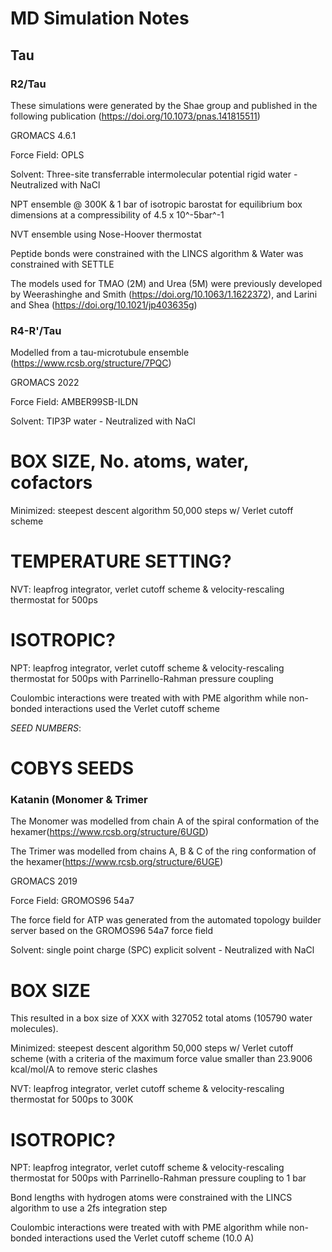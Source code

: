 # MD Simulation Notes
## Tau
### R2/Tau
These simulations were generated by the Shae group and published in the following publication (https://doi.org/10.1073/pnas.141815511)

GROMACS 4.6.1

Force Field: OPLS

Solvent: Three-site transferrable intermolecular potential rigid water - Neutralized with NaCl

NPT ensemble @ 300K & 1 bar of isotropic barostat for equilibrium box dimensions at a compressibility of 4.5 x 10^-5bar^-1

NVT ensemble using Nose-Hoover thermostat 

Peptide bonds were constrained with the LINCS algorithm & Water was constrained with SETTLE

The models used for TMAO (2M) and Urea (5M) were previously developed by Weerashinghe and Smith (https://doi.org/10.1063/1.1622372), and Larini and Shea (https://doi.org/10.1021/jp403635g) 

### R4-R'/Tau

Modelled from a tau-microtubule ensemble (https://www.rcsb.org/structure/7PQC)

GROMACS 2022

Force Field: AMBER99SB-ILDN

Solvent: TIP3P water - Neutralized with NaCl
# BOX SIZE, No. atoms, water, cofactors
Minimized: steepest descent algorithm 50,000 steps w/ Verlet cutoff scheme
# TEMPERATURE SETTING?
NVT: leapfrog integrator, verlet cutoff scheme & velocity-rescaling thermostat for 500ps
# ISOTROPIC?
NPT: leapfrog integrator, verlet cutoff scheme & velocity-rescaling thermostat for 500ps with Parrinello-Rahman pressure coupling

Coulombic interactions were treated with with PME algorithm while non-bonded interactions used the Verlet cutoff scheme

*SEED NUMBERS*:
# COBYS SEEDS

### Katanin (Monomer & Trimer

The Monomer was modelled from chain A of the spiral conformation of the hexamer(https://www.rcsb.org/structure/6UGD)

The Trimer was modelled from chains A, B & C of the ring conformation of the hexamer(https://www.rcsb.org/structure/6UGE)

GROMACS 2019

Force Field: GROMOS96 54a7

The force field for ATP was generated from the automated topology builder server based on the GROMOS96 54a7 force field

Solvent: single point charge (SPC) explicit solvent - Neutralized with NaCl

# BOX SIZE

This resulted in a box size of XXX with 327052 total atoms (105790 water molecules).

Minimized: steepest descent algorithm 50,000 steps w/ Verlet cutoff scheme (with a criteria of the maximum force value smaller than 23.9006 kcal/mol/A to remove steric clashes

NVT: leapfrog integrator, verlet cutoff scheme & velocity-rescaling thermostat for 500ps to 300K

# ISOTROPIC?
NPT: leapfrog integrator, verlet cutoff scheme & velocity-rescaling thermostat for 500ps with Parrinello-Rahman pressure coupling to 1 bar

Bond lengths with hydrogen atoms were constrained with the LINCS algorithm to use a 2fs integration  step

Coulombic interactions were treated with with PME algorithm while non-bonded interactions used the Verlet cutoff scheme (10.0 A)
